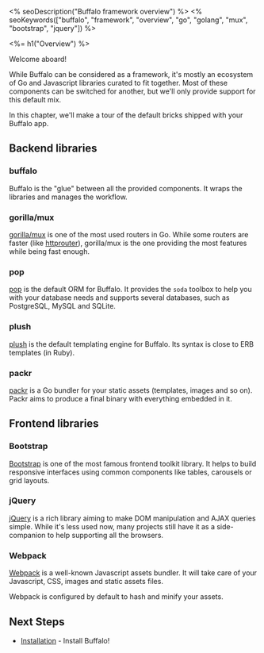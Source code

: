 <% seoDescription("Buffalo framework overview") %>
<% seoKeywords(["buffalo", "framework", "overview", "go", "golang", "mux", "bootstrap", "jquery"]) %>

<%= h1("Overview") %>

Welcome aboard!

While Buffalo can be considered as a framework, it's mostly an ecosystem of Go and Javascript libraries curated to fit together. Most of these components can be switched for another, but we'll only provide support for this default mix.

In this chapter, we'll make a tour of the default bricks shipped with your Buffalo app.

## Backend libraries

### buffalo

Buffalo is the "glue" between all the provided components. It wraps the libraries and manages the workflow.

### gorilla/mux

[gorilla/mux](http://www.gorillatoolkit.org/pkg/mux) is one of the most used routers in Go. While some routers are faster (like [httprouter](https://github.com/julienschmidt/httprouter)), gorilla/mux is the one providing the most features while being fast enough.

### pop

[pop](https://github.com/gobuffalo/pop) is the default ORM for Buffalo. It provides the `soda` toolbox to help you with your database needs and supports several databases, such as PostgreSQL, MySQL and SQLite.

### plush

[plush](https://github.com/gobuffalo/plush) is the default templating engine for Buffalo. Its syntax is close to ERB templates (in Ruby).

### packr

[packr](https://github.com/gobuffalo/packr) is a Go bundler for your static assets (templates, images and so on). Packr aims to produce a final binary with everything embedded in it.

## Frontend libraries

### Bootstrap

[Bootstrap](https://getbootstrap.com/) is one of the most famous frontend toolkit library. It helps to build responsive interfaces using common components like tables, carousels or grid layouts.

### jQuery

[jQuery](https://jquery.com/) is a rich library aiming to make DOM manipulation and AJAX queries simple. While it's less used now, many projects still have it as a side-companion to help supporting all the browsers.

### Webpack

[Webpack](https://webpack.js.org/) is a well-known Javascript assets bundler. It will take care of your Javascript, CSS, images and static assets files.

Webpack is configured by default to hash and minify your assets.

## Next Steps

* [Installation](/en/docs/getting-started/installation) - Install Buffalo!